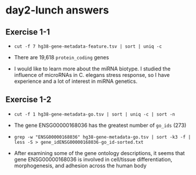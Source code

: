 # day2-lunch answers

## Exercise 1-1

- `cut -f 7 hg38-gene-metadata-feature.tsv | sort | uniq -c`
- There are 19,618 `protein_coding` genes

- I would like to learn more about the miRNA biotype. I studied the influence of microRNAs in C. elegans stress response, so I have experience and a lot of interest in miRNA genetics.

## Exercise 1-2

- `cut -f 1 hg38-gene-metadata-go.tsv | sort | uniq -c | sort -n`
- The gene ENSG00000168036 has the greatest number of `go_ids` (273)

- `grep -w "ENSG00000168036" hg38-gene-metadata-go.tsv | sort -k3 -f | less -S > gene_idENSG00000168036-go_id-sorted.txt`
- After examining some of the gene ontology descriptions, it seems that gene ENSG00000168036 is involved in cell/tissue differentiation, morphogenesis, and adhesion across the human body 

